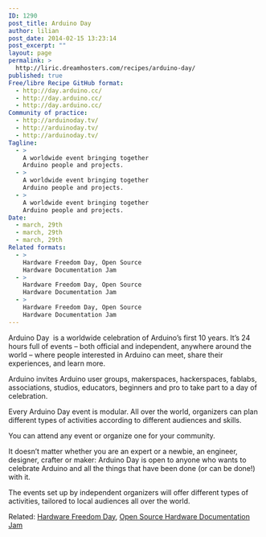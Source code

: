```yaml
---
ID: 1290
post_title: Arduino Day
author: lilian
post_date: 2014-02-15 13:23:14
post_excerpt: ""
layout: page
permalink: >
  http://liric.dreamhosters.com/recipes/arduino-day/
published: true
Free/libre Recipe GitHub format:
  - http://day.arduino.cc/
  - http://day.arduino.cc/
  - http://day.arduino.cc/
Community of practice:
  - http://arduinoday.tv/
  - http://arduinoday.tv/
  - http://arduinoday.tv/
Tagline:
  - >
    A worldwide event bringing together
    Arduino people and projects.
  - >
    A worldwide event bringing together
    Arduino people and projects.
  - >
    A worldwide event bringing together
    Arduino people and projects.
Date:
  - march, 29th
  - march, 29th
  - march, 29th
Related formats:
  - >
    Hardware Freedom Day, Open Source
    Hardware Documentation Jam
  - >
    Hardware Freedom Day, Open Source
    Hardware Documentation Jam
  - >
    Hardware Freedom Day, Open Source
    Hardware Documentation Jam
---
```

Arduino Day  is a worldwide celebration of Arduino’s first 10 years. It’s 24 hours full of events – both official and independent, anywhere around the world – where people interested in Arduino can meet, share their experiences, and learn more.

Arduino invites Arduino user groups, makerspaces, hackerspaces, fablabs, associations, studios, educators, beginners and pro to take part to a day of celebration.

Every Arduino Day event is modular. All over the world, organizers can plan different types of activities according to different audiences and skills.

You can attend any event or organize one for your community.

It doesn’t matter whether you are an expert or a newbie, an engineer, designer, crafter or maker: Arduino Day is open to anyone who wants to celebrate Arduino and all the things that have been done (or can be done!) with it.

The events set up by independent organizers will offer different types of activities, tailored to local audiences all over the world.

Related: <a title="Hardware Freedom Day" href="http://www.co-creative-recipes.cc/recipes/hardware-freedom-day/">Hardware Freedom Day</a>, <a title="Open Source Hardware Documentation Jam" href="http://www.co-creative-recipes.cc/recipes/open-source-hardware-documentation-jam/">Open Source Hardware Documentation Jam</a>